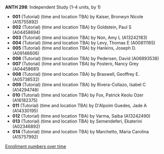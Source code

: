 **ANTH 298**: Independent Study (1–4 units, by 1)

- **001** (Tutorial) (time and location TBA) by Kaiser, Bronwyn Nicole (A15755892)
- **002** (Tutorial) (time and location TBA) by Goldstein, Paul S (A04458694)
- **003** (Tutorial) (time and location TBA) by Non, Amy L (A13242183)
- **004** (Tutorial) (time and location TBA) by Levy, Thomas E (A00811165)
- **005** (Tutorial) (time and location TBA) by Hankins, Joseph D. (A09146606)
- **006** (Tutorial) (time and location TBA) by Pedersen, David (A06893538)
- **007** (Tutorial) (time and location TBA) by Postero, Nancy Grey (A04458681)
- **008** (Tutorial) (time and location TBA) by Braswell, Geoffrey E. (A05738532)
- **009** (Tutorial) (time and location TBA) by Rivera-Collazo, Isabel C (A14294748)
- **010** (Tutorial) (time and location TBA) by Fox, Patrick Keolu Ozer (A16182375)
- **011** (Tutorial) (time and location TBA) by D'Alpoim Guedes, Jade A (A14330195)
- **012** (Tutorial) (time and location TBA) by Varma, Saiba (A13242490)
- **013** (Tutorial) (time and location TBA) by Semendeferi, Ekaterini (A02346892)
- **014** (Tutorial) (time and location TBA) by Marchetto, Maria Carolina (A15757992)

[Enrollment numbers over time](./ANTH298.tsv)
